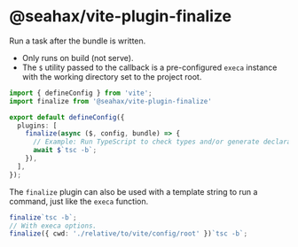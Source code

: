 # @seahax/vite-plugin-finalize

Run a task after the bundle is written.

- Only runs on build (not serve).
- The `$` utility passed to the callback is a pre-configured `execa` instance with the working directory set to the project root.

```ts
import { defineConfig } from 'vite';
import finalize from '@seahax/vite-plugin-finalize'

export default defineConfig({
  plugins: [
    finalize(async ($, config, bundle) => {
      // Example: Run TypeScript to check types and/or generate declarations.
      await $`tsc -b`;
    }),
  ],
});
```

The `finalize` plugin can also be used with a template string to run a command, just like the `execa` function.

```ts
finalize`tsc -b`;
// With execa options.
finalize({ cwd: './relative/to/vite/config/root' })`tsc -b`;
```
